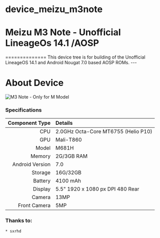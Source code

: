 # device_meizu_m3note
# Meizu M3 Note - Unofficial LineageOs 14.1 /AOSP 
============== This device tree is for building of the 
Unofficial LineageOS 14.1 and Android Nougat 7.0 based AOSP 
ROMs. ---
# About Device
![M3 Note - Only for M Model ](https://media.takealot.com/covers_tsins/46815686/6937520011497-1-zoom.jpg 
"Meizu M3 Note")

### Specifications
Component Type | Details 
-------:|:------------------------- 
CPU | 2.0GHz Octa-Core MT6755 (Helio P10) 
GPU | Mali-T860 
Model | M681H 
Memory | 2G/3GB RAM 
Android Version | 7.0
Storage | 16G/32GB 
Battery | 4100 mAh 
Display | 5.5" 1920 x 1080 px DPI 480 Rear 
Camera | 13MP  
Front Camera | 5MP
### Thanks to:
    * sxrhd
